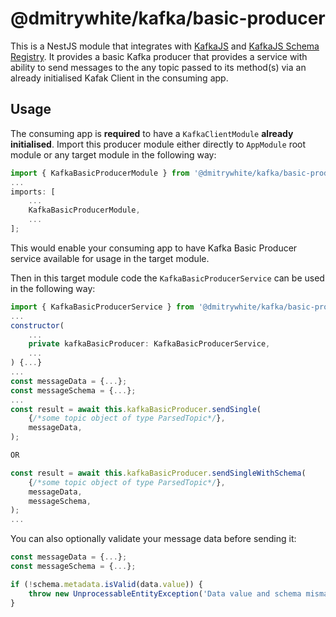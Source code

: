 # @dmitrywhite/kafka/basic-producer

This is a NestJS module that integrates with [KafkaJS](https://kafka.js.org/) and [KafkaJS Schema Registry](https://kafkajs.github.io/confluent-schema-registry/).
It provides a basic Kafka producer that provides a service with ability to send messages to the any topic passed to its method(s) via an already initialised Kafak Client in the consuming app.

## Usage

The consuming app is **required** to have a `KafkaClientModule` **already initialised**.
Import this producer module either directly to `AppModule` root module or any target module in the following way:

```javascript
import { KafkaBasicProducerModule } from '@dmitrywhite/kafka/basic-producer';
...
imports: [
	...
	KafkaBasicProducerModule,
	...
];
```

This would enable your consuming app to have Kafka Basic Producer service available for usage in the target module.

Then in this target module code the `KafkaBasicProducerService` can be used in the following way:

```javascript
import { KafkaBasicProducerService } from '@dmitrywhite/kafka/basic-producer';
...
constructor(
    ...
    private kafkaBasicProducer: KafkaBasicProducerService,
    ...
) {...}
...
const messageData = {...};
const messageSchema = {...};
...
const result = await this.kafkaBasicProducer.sendSingle(
    {/*some topic object of type ParsedTopic*/},
    messageData,
);

OR

const result = await this.kafkaBasicProducer.sendSingleWithSchema(
    {/*some topic object of type ParsedTopic*/},
    messageData,
    messageSchema,
);
...
```

You can also optionally validate your message data before sending it:

```javascript
const messageData = {...};
const messageSchema = {...};

if (!schema.metadata.isValid(data.value)) {
    throw new UnprocessableEntityException('Data value and schema mismatch');
}
```
